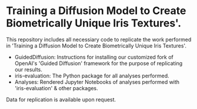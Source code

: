 # Training a Diffusion Model to Create Biometrically Unique Iris Textures'.
This repository includes all necessiary code to replicate the work performed in 'Training a Diffusion Model to Create Biometrically Unique Iris Textures'.
* GuidedDiffusion: Instructions for installing our customized fork of OpenAI's 'Guided Diffusion' framework for the purpose of replicating our results.
* iris-evaluation: The Python package for all analyses performed.
* Analyses: Rendered Jupyter Notebooks of analyses performed with 'iris-evaluation' & other packages.

Data for replication is available upon request.

